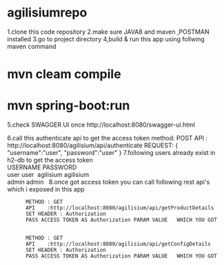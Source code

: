# agilisiumrepo

1.clone this code repository 
2.make sure JAVA8  and maven ,POSTMAN installed
3.go to project directory
4,build & run this app using follwing maven command 
 # mvn cleam compile
 # mvn spring-boot:run
 
5.check SWAGGER UI once  http://localhost:8080/swagger-ui.html

6.call this authenticate api to get the access token
     method: POST
     API : http://localhost:8080/agilisium/api/authenticate
     REQUEST:
        {
	            "username":"user",
            	"password":"user"
        }
7.following users already exist in h2-db  to get the access token  
 USERNAME PASSWORD  
 user       user
 agilisium  agilisium    
 admin       admin
 
8.once  got access token you can call following rest api's which i exposed in this app
          
          METHOD : GET
          API    :http://localhost:8080/agilisium/api/getProductDetails
          SET HEADER : Authorization
          PASS ACCESS TOKEN AS Authorization PARAM VALUE   WHICH YOU GOT 
          
          
          METHOD : GET
          API    :http://localhost:8080/agilisium/api/getConfigDetails
          SET HEADER : Authorization
          PASS ACCESS TOKEN AS Authorization PARAM VALUE   WHICH YOU GOT 
          
          
  
          
